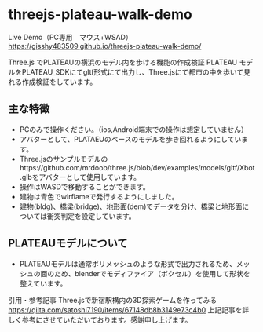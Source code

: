 # threejs-plateau-walk-demo
Live Demo（PC専用　マウス+WSAD）
https://gisshy483509.github.io/threejs-plateau-walk-demo/

Three.js でPLATEAUの横浜のモデル内を歩ける機能の作成検証
PLATEAU モデルをPLATEAU_SDKにてgltf形式にて出力し、Three.jsにて都市の中を歩いて見れる作成検証をしています。

## 主な特徴
- PCのみで操作ください。（ios,Android端末での操作は想定していません）
- アバターとして、PLATAEUのベースのモデルを歩き回れるようにしています。
- Three.jsのサンプルモデルのhttps://github.com/mrdoob/three.js/blob/dev/examples/models/gltf/Xbot.glbをアバターとして使用しています。
- 操作はWASDで移動することができます。
- 建物は青色でwirflameで発行するようにしました。
- 建物(bldg)、橋梁(bridge)、地形面(dem)でデータを分け、橋梁と地形面については衝突判定を設定しています。

## PLATEAUモデルについて
- PLATEAUモデルは通常ポリメッシュのような形式で出力されるため、メッシュの面のため、blenderでモディファイア（ボクセル）を使用して形状を整えています。

引用・参考記事
Three.jsで新宿駅構内の3D探索ゲームを作ってみる
https://qiita.com/satoshi7190/items/67148db8b3149e73c4b0
上記記事を詳しく参考にさせていただいております。感謝申し上げます。
